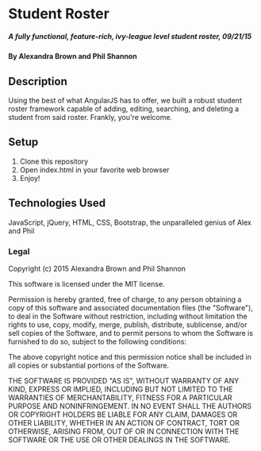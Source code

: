 # Student Roster

##### _A fully functional, feature-rich, ivy-league level student roster, 09/21/15_

#### By Alexandra Brown and Phil Shannon

## Description

Using the best of what AngularJS has to offer, we built a robust student roster framework capable of adding, editing, searching, and deleting a student from said roster. Frankly, you're welcome.

## Setup

1. Clone this repository
2. Open index.html in your favorite web browser
3. Enjoy!

## Technologies Used

JavaScript, jQuery, HTML, CSS, Bootstrap, the unparalleled genius of Alex and Phil

### Legal

Copyright (c) 2015 Alexandra Brown and Phil Shannon

This software is licensed under the MIT license.

Permission is hereby granted, free of charge, to any person obtaining a copy
of this software and associated documentation files (the "Software"), to deal
in the Software without restriction, including without limitation the rights
to use, copy, modify, merge, publish, distribute, sublicense, and/or sell
copies of the Software, and to permit persons to whom the Software is
furnished to do so, subject to the following conditions:

The above copyright notice and this permission notice shall be included in
all copies or substantial portions of the Software.

THE SOFTWARE IS PROVIDED "AS IS", WITHOUT WARRANTY OF ANY KIND, EXPRESS OR
IMPLIED, INCLUDING BUT NOT LIMITED TO THE WARRANTIES OF MERCHANTABILITY,
FITNESS FOR A PARTICULAR PURPOSE AND NONINFRINGEMENT. IN NO EVENT SHALL THE
AUTHORS OR COPYRIGHT HOLDERS BE LIABLE FOR ANY CLAIM, DAMAGES OR OTHER
LIABILITY, WHETHER IN AN ACTION OF CONTRACT, TORT OR OTHERWISE, ARISING FROM,
OUT OF OR IN CONNECTION WITH THE SOFTWARE OR THE USE OR OTHER DEALINGS IN
THE SOFTWARE.
